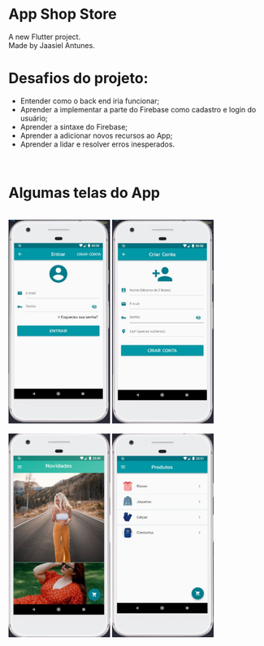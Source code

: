 # App Shop Store

A new Flutter project. <br>
Made by Jaasiel Antunes.

# Desafios do projeto:

- Entender como o back end iria funcionar;
- Aprender a implementar a parte do Firebase como cadastro e login do usuário;
- Aprender a sintaxe do Firebase;
- Aprender a adicionar novos recursos ao App;
- Aprender a lidar e resolver erros inesperados.

<br>

# Algumas telas do App

<br>

<div>
    <img width="200" height="400" src="images/login.jpg">
    <img width="200" height="400" src="images/cadastro.jpg">
</div>

<br>

<div>
    <img width="200" height="400" src="images/home.jpg">
    <img width="200" height="400" src="images/produtos.jpg">
</div>
